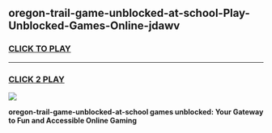 
## oregon-trail-game-unblocked-at-school-Play-Unblocked-Games-Online-jdawv
<h3>
<a href="https://premium76.site?title=oregon-trail-game-unblocked-at-school&ref=25A">CLICK TO PLAY</a></h3>
<hr>

<h3>
<a href="https://premium76.site?title=oregon-trail-game-unblocked-at-school&ref=25A">CLICK 2 PLAY</a>
  
</h3>

<a href="https://premium76.site?title=oregon-trail-game-unblocked-at-school&ref=25A"><img src="https://clearcache.store/games.png"></a>


**oregon-trail-game-unblocked-at-school games unblocked: Your Gateway to Fun and Accessible Online Gaming**
